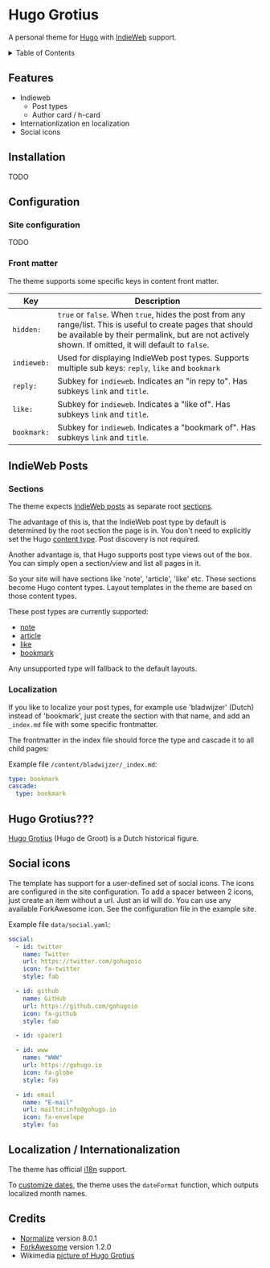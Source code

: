# Hugo Grotius

A personal theme for [Hugo][gohugo] with [IndieWeb][indieweb] support.

<!-- START doctoc generated TOC please keep comment here to allow auto update -->
<!-- DON'T EDIT THIS SECTION, INSTEAD RE-RUN doctoc TO UPDATE -->
<details>
<summary>Table of Contents</summary>

- [Features](#features)
- [Installation](#installation)
- [Configuration](#configuration)
  - [Site configuration](#site-configuration)
  - [Front matter](#front-matter)
- [IndieWeb Posts](#indieweb-posts)
  - [Sections](#sections)
  - [Localization](#localization)
- [Hugo Grotius???](#hugo-grotius)
- [Social icons](#social-icons)
- [Localization / Internationalization](#localization--internationalization)
- [Credits](#credits)

</details>
<!-- END doctoc generated TOC please keep comment here to allow auto update -->

## Features

- Indieweb
  - Post types
  - Author card / h-card
- Internationlization en localization
- Social icons

## Installation

TODO

## Configuration

### Site configuration

TODO

### Front matter

The theme supports some specific keys in content front matter.

Key | Description
--- | ---
`hidden:` | `true` or `false`. When `true`, hides the post from any range/list. This is useful to create pages that should be available by their permalink, but are not actively shown. If omitted, it will default to `false`.
`indieweb:` | Used for displaying IndieWeb post types. Supports multiple sub keys: `reply`, `like` and `bookmark`
`reply:` | Subkey for `indieweb`. Indicates an "in repy to". Has subkeys `link` and `title`.
`like:` | Subkey for `indieweb`. Indicates a "like of". Has subkeys `link` and `title`.
`bookmark:` | Subkey for `indieweb`. Indicates a "bookmark of". Has subkeys `link` and `title`.

## IndieWeb Posts

### Sections

The theme expects [IndieWeb posts](https://indieweb.org/posts) as separate root [sections][hugo-sections].

The advantage of this is, that the IndieWeb post type by default is determined by the root section the page is in. You don't need to explicitly set the Hugo [content type][hugo-content-type]. Post discovery is not required.

Another advantage is, that Hugo supports post type views out of the box. You can simply open a section/view and list all pages in it.

So your site will have sections like 'note', 'article', 'like' etc. These sections become Hugo content types. Layout templates in the theme are based on those content types.

These post types are currently supported:

- [note][iw-note]
- [article][iw-article]
- [like][iw-like]
- [bookmark][iw-bookmark]

Any unsupported type will fallback to the default layouts.

### Localization

If you like to localize your post types, for example use 'bladwijzer' (Dutch) instead of 'bookmark', just create the section with that name, and add an `_index.md` file with some specific frontmatter.

The frontmatter in the index file should force the type and cascade it to all child pages:

Example file `/content/bladwijzer/_index.md`:

```yaml
type: bookmark
cascade:
  type: bookmark
```

## Hugo Grotius???

[Hugo Grotius](https://en.wikipedia.org/wiki/Hugo_Grotius) (Hugo de Groot) is a Dutch historical figure.

## Social icons

The template has support for a user-defined set of social icons.
The icons are configured in the site configuration.
To add a spacer between 2 icons, just create an item without a url. Just an id will do.
You can use any available ForkAwesome icon.
See the configuration file in the example site.

Example file `data/social.yaml`:

```yaml
social:
  - id: twitter
    name: Twitter
    url: https://twitter.com/gohugoio
    icon: fa-twitter
    style: fab

  - id: github
    name: GitHub
    url: https://github.com/gohugoio
    icon: fa-github
    style: fab

  - id: spacer1

  - id: www
    name: "WWW"
    url: https://gohugo.io
    icon: fa-globe
    style: fas

  - id: email
    name: "E-mail"
    url: mailto:info@gohugo.io
    icon: fa-envelope
    style: fas
```

## Localization / Internationalization

The theme has official [i18n](https://gohugo.io/functions/i18n/) support.

To [customize dates](https://gohugo.io/content-management/multilingual/#customize-dates), the theme uses the `dateFormat` function, which outputs localized month names.

## Credits

- [Normalize](https://necolas.github.io/normalize.css/) version 8.0.1
- [ForkAwesome](https://forkaweso.me/) version 1.2.0
- Wikimedia [picture of Hugo Grotius](https://commons.wikimedia.org/wiki/File:Michiel_Jansz_van_Mierevelt_-_Hugo_Grotius.jpg)

[gohugo]: https://gohugo.io/
[indieweb]: https://indieweb.org/
[hugo-sections]: https://gohugo.io/content-management/sections/
[hugo-content-type]: https://gohugo.io/content-management/types/
[iw-note]: https://indieweb.org/note
[iw-article]: https://indieweb.org/article
[iw-like]: https://indieweb.org/like
[iw-bookmark]: https://indieweb.org/nbookmark
